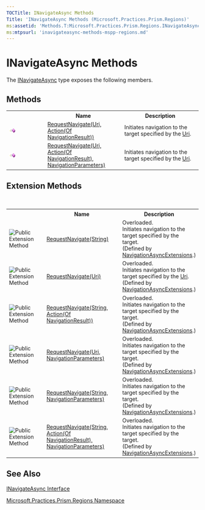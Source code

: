 ```yaml
---
TOCTitle: INavigateAsync Methods
Title: 'INavigateAsync Methods (Microsoft.Practices.Prism.Regions)'
ms:assetid: 'Methods.T:Microsoft.Practices.Prism.Regions.INavigateAsync'
ms:mtpsurl: 'inavigateasync-methods-mspp-regions.md'
---
```


# INavigateAsync Methods

The [INavigateAsync](https://msdn.microsoft.com/library/microsoft.practices.prism.regions.inavigateasync) type exposes the following members.

## Methods

<table>
<colgroup>
<col width="20%" />
<col width="40%" />
<col width="40%" />
</colgroup>

<tbody><tr>
<th>
							&nbsp;
						</th>
<th>Name</th>
<th>Description</th>
</tr>
<tr>
  <td>

![](images/public-method.gif "Public method")
    
  </td>
  <td>
    <a href="inavigateasync-requestnavigate-method-mspp-regions.md">RequestNavigate(Uri, Action(Of NavigationResult))</a>
  </td>
  <td>
    <div>
Initiates navigation to the target specified by the <a href="http://msdn.microsoft.com/en-us/library/txt7706a" target="_blank">Uri</a>.
</div>
  </td>
</tr>
<tr>
  <td>

![](images/public-method.gif "Public method")
  </td>
  <td>
    <a href="inavigateasync-requestnavigate-method-mspp-regions.md">RequestNavigate(Uri, Action(Of NavigationResult), NavigationParameters)</a>
  </td>
  <td>
    <div>
Initiates navigation to the target specified by the <a href="http://msdn.microsoft.com/en-us/library/txt7706a" target="_blank">Uri</a>.
</div>
  </td>
</tr>
</tbody>
</table>

## Extension Methods
 
<table>
<tbody>
<colgroup>
<col width="20%" />
<col width="40%" />
<col width="40%" />
</colgroup>

<tr>
<th>
&nbsp;
</th>
<th>Name</th>
<th>Description</th>
</tr>
<tr>
<td>

![](https://msdn.microsoft.com/en-us/Gg431082.pubextension(en-us,PandP.50).gif "Public Extension Method")
</td>
<td>
<a href="navigationasyncextensions-requestnavigate-method-inavigateasync-string-action-navigationresult-mspp-regions.md">RequestNavigate(String)</a>
</td>
<td>Overloaded.<div>
Initiates navigation to the target specified by the target</span>.
</div> (Defined by <a href="navigationasyncextensions-class-mspp-regions.md">NavigationAsyncExtensions</a>.)</td>
</tr>
<tr>
<td>

![](https://msdn.microsoft.com/en-us/Gg431082.pubextension(en-us,PandP.50).gif "Public Extension Method")
</td>
<td>
<a href="navigationasyncextensions-requestnavigate-method-inavigateasync-string-action-navigationresult-mspp-regions.md">RequestNavigate(Uri)</a>
</td>
<td>Overloaded.<div>
Initiates navigation to the target specified by the <a href="http://msdn.microsoft.com/en-us/library/txt7706a" target="_blank">Uri</a>.
</div> (Defined by <a href="navigationasyncextensions-class-mspp-regions.md">NavigationAsyncExtensions</a>.)</td>
</tr>
<tr>
<td>

![](https://msdn.microsoft.com/en-us/Gg431082.pubextension(en-us,PandP.50).gif "Public Extension Method")
</td>
<td>
<a href="navigationasyncextensions-requestnavigate-method-inavigateasync-string-action-navigationresult-mspp-regions.md">RequestNavigate(String, Action(Of NavigationResult))</a>
</td>
<td>Overloaded.<div>
Initiates navigation to the target specified by the target.
</div> (Defined by <a href="navigationasyncextensions-class-mspp-regions.md">NavigationAsyncExtensions</a>.)</td>
</tr>
<tr>
<td>

![](https://msdn.microsoft.com/en-us/Gg431082.pubextension(en-us,PandP.50).gif "Public Extension Method")
</td>
<td>
<a href="navigationasyncextensions-requestnavigate-method-inavigateasync-string-action-navigationresult-mspp-regions.md">RequestNavigate(Uri, NavigationParameters)</a>
</td>
<td>Overloaded.<div>
Initiates navigation to the target specified by the target.
</div> (Defined by <a href="navigationasyncextensions-class-mspp-regions.md">NavigationAsyncExtensions</a>.)</td>
</tr>
<tr>
<td>

![](https://msdn.microsoft.com/en-us/Gg431082.pubextension(en-us,PandP.50).gif "Public Extension Method")
</td>
<td>
<a href="navigationasyncextensions-requestnavigate-method-inavigateasync-string-action-navigationresult-mspp-regions.md">RequestNavigate(String, NavigationParameters)</a>
</td>
<td>Overloaded.<div>
Initiates navigation to the target specified by the target.
</div> (Defined by <a href="navigationasyncextensions-class-mspp-regions.md">NavigationAsyncExtensions</a>.)</td>
</tr>
<tr>
<td>

![](https://msdn.microsoft.com/en-us/Gg431082.pubextension(en-us,PandP.50).gif "Public Extension Method")
</td>
<td>
<a href="navigationasyncextensions-requestnavigate-method-inavigateasync-string-action-navigationresult-mspp-regions.md">RequestNavigate(String, Action(Of NavigationResult), NavigationParameters)</a>
</td>
<td>Overloaded.<div>
Initiates navigation to the target specified by the target.
</div> (Defined by <a href="navigationasyncextensions-class-mspp-regions.md">NavigationAsyncExtensions</a>.)</td>
</tr>
</tbody>
</table>

## See Also

[INavigateAsync Interface](inavigateasync-interface-mspp-regions)

[Microsoft.Practices.Prism.Regions Namespace](mspp-regions-namespace)
